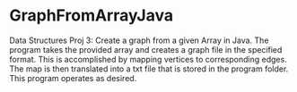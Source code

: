 # GraphFromArrayJava
Data Structures Proj 3: Create a graph from a given Array in Java. 
The program takes the provided array and creates a graph file in the specified format.
This is accomplished by mapping vertices to corresponding edges. 
The map is then translated into a txt file that is stored in the program folder. 
This program operates as desired. 
